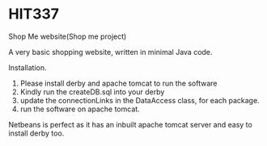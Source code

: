 # HIT337

Shop Me website(Shop me project)

A very basic shopping website, written in minimal Java code. 

Installation.

1. Please install derby and apache tomcat to run the software
2. Kindly run the createDB.sql into your derby 
3. update the connectionLinks in the DataAccess class, for each package.
4. run the software on apache tomcat.

Netbeans is perfect as it has an inbuilt apache tomcat server and easy to install derby too.


